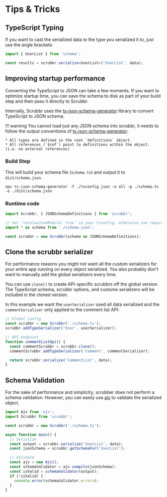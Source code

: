 # Tips & Tricks

## TypeScript Typing

If you want to cast the serialized data to the type you serialized it to, just use the angle brackets:

```typescript
import { UserList } from 'schema';

const results = scrubbr.serialize<UserList>('UserList', data);
```

## Improving startup performance

Converting the TypeScript to JSON can take a few moments. If you want to optimize startup time, you can save the schema to disk as part of your build step and then pass it directly to Scrubbr.

Internally, Scrubbr uses the [ts-json-schema-generator](https://www.npmjs.com/package/ts-json-schema-generator) library to convert TypeScript to JSON schema.

!!! warning
You cannot load just any JSON schema into scrubbr, it needs to follow the output conventions of [ts-json-schema-generator](https://www.npmjs.com/package/ts-json-schema-generator):

    * All types are defined in the root `definitions` object.
    * All references (`$ref`) point to definitions within the object. (i.e. no external references)

### Build Step

This will build your schema file (`schema.ts`) and output it to `dist/schema.json`.

```shell
npx ts-json-schema-generator -f ./tsconfig.json -e all -p ./schema.ts -o ./dist/schema.json
```

### Runtime code

```typescript
import Scrubbr, { JSONSchemaDefinitions } from 'scrubbr';

// Set `resolveJsonModule: true` in your tsconfig, otherwise use require()
import * as schema from './schema.json';

const scrubbr = new Scrubbr(schema as JSONSchemaDefinitions);
```

## Clone the scrubbr serializer

For performance reasons you might not want all the custom serializers for your entire app running on every object serialized. You also probably don't want to manually add the global serializers every time.

You can use `clone()` to create API-specific scrubbrs off the global version. The TypeScript schema, scrubbr options, and custome serializers will be included in the cloned version.

In this example we want the `userSerializer` used all data serialized and the `commentSerializer` only applied to the comment list API:

```typescript
// Global config
const scrubbr = new Scrubbr('./schema.ts');
scrubbr.addTypeSerializer('User', userSerializer);

// API endpoint
function commentListApi() {
  const commentScrubbr = scrubbr.clone();
  commentScrubbr.addTypeSerializer('Comment', commentSerializer);

  return scrubbr.serialize('CommentList', data);
}
```

## Schema Validation

For the sake of performance and simplicity, scrubber does not perform a schema validation. However, you can easily use [ajv](https://www.npmjs.com/package/ajv) to validate the serialized object.

```typescript
import Ajv from 'ajv';
import Scrubbr from 'scrubbr';

const scrubbr = new Scrubbr('./schema.ts');

async function main() {
  // Serialize
  const output = scrubbr.serialize('UserList', data);
  const jsonSchema = scrubbr.getSchemaFor('UserList');

  // Validate
  const ajv = new Ajv();
  const schemaValidator = ajv.compile(jsonSchema);
  const isValid = schemaValidator(output);
  if (!isValid) {
    console.error(schemaValidator.errors);
  }
}
```
